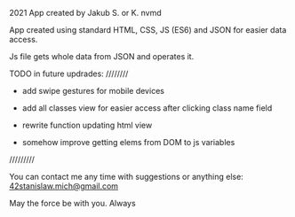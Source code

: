 2021
App created by Jakub S. or K. nvmd

App created using standard HTML, CSS, JS (ES6) and JSON for easier data access.

Js file gets whole data from JSON and operates it.

TODO in future updrades:
////////

- add swipe gestures for mobile devices

- add all classes view for easier access after clicking class name field

- rewrite function updating html view

- somehow improve getting elems from DOM to js variables

/////////


You can contact me any time with suggestions or anything else:
42stanislaw.mich@gmail.com

May the force be with you. Always 
